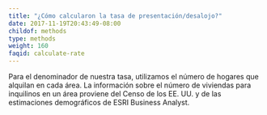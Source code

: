 ```yaml
---
title: "¿Cómo calcularon la tasa de presentación/desalojo?"
date: 2017-11-19T20:43:49-08:00
childof: methods
type: methods
weight: 160
faqid: calculate-rate
---
```

Para el denominador de nuestra tasa, utilizamos el número de hogares que alquilan en cada área. La información sobre el número de viviendas para inquilinos en un área proviene del Censo de los EE. UU. y de las estimaciones demográficos de ESRI Business Analyst.